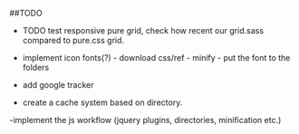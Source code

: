 ##TODO
  - TODO test responsive pure grid, check how recent our grid.sass compared to pure.css grid.

  - implement icon fonts(?) - download css/ref - minify - put the font to the folders

  - add google tracker

  - create a cache system based on directory.

  -implement the js workflow (jquery plugins, directories, minification etc.)